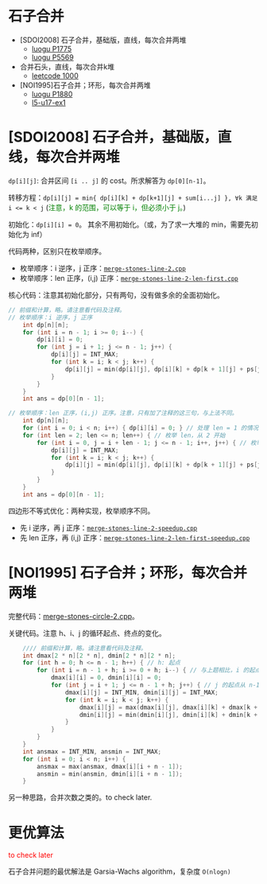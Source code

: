 # 石子合并

- [SDOI2008] 石子合并，基础版，直线，每次合并两堆
  - [luogu P1775](https://www.luogu.com.cn/problem/P1775)
  - [luogu P5569](https://www.luogu.com.cn/problem/P5569)
- 合并石头，直线，每次合并k堆
  - [leetcode 1000](https://leetcode.cn/problems/minimum-cost-to-merge-stones/)
- [NOI1995]石子合并；环形，每次合并两堆
  - [luogu P1880](https://www.luogu.com.cn/problem/P1880)
  - [l5-u17-ex1](https://oj.youdao.com/course/37/286/1#/1/14362)


# [SDOI2008] 石子合并，基础版，直线，每次合并两堆

`dp[i][j]`: 合并区间 `[i .. j]` 的 cost。所求解答为 `dp[0][n-1]`。

转移方程：`dp[i][j] = min⁡{ dp[i][k] + dp[k+1][j] + sum[i...j] }, ∀k 满足 i <= k < j` (<font color="green">注意，k 的范围，可以等于 i，但必须小于 j。</font>)

初始化：`dp[i][i] = 0`。 其余不用初始化。（或，为了求一大堆的 min，需要先初始化为 inf）

代码两种，区别只在枚举顺序。
- 枚举顺序：i 逆序，j 正序：[`merge-stones-line-2.cpp`](code/merge-stones-line-2.cpp)
- 枚举顺序：len 正序，(i,j) 正序：[`merge-stones-line-2-len-first.cpp`](code/merge-stones-line-2-len-first.cpp)

核心代码：注意其初始化部分，只有两句，没有做多余的全面初始化。

```c++
// 前缀和计算，略。请注意看代码及注释。
// 枚举顺序：i 逆序，j 正序
    int dp[n][n];
    for (int i = n - 1; i >= 0; i--) {
        dp[i][i] = 0;
        for (int j = i + 1; j <= n - 1; j++) {
            dp[i][j] = INT_MAX;
            for (int k = i; k < j; k++) {
                dp[i][j] = min(dp[i][j], dp[i][k] + dp[k + 1][j] + ps[j + 1] - ps[i]);
            }
        }
    }
    int ans = dp[0][n - 1];

// 枚举顺序：len 正序，(i,j) 正序。注意，只有加了注释的这三句，与上法不同。
    int dp[n][n];
    for (int i = 0; i < n; i++) { dp[i][i] = 0; } // 处理 len = 1 的情况
    for (int len = 2; len <= n; len++) { // 枚举 len，从 2 开始
        for (int i = 0, j = i + len - 1; j <= n - 1; i++, j++) { // 枚举 (i,j)。只有这三句与上法不同
            dp[i][j] = INT_MAX;
            for (int k = i; k < j; k++) {
                dp[i][j] = min(dp[i][j], dp[i][k] + dp[k + 1][j] + ps[j + 1] - ps[i]);
            }
        }
    }
    int ans = dp[0][n - 1];

```

四边形不等式优化：两种实现，枚举顺序不同。

- 先 i 逆序，再 j 正序：[`merge-stones-line-2-speedup.cpp`](code/merge-stones-line-2-speedup.cpp)
- 先 len 正序，再 (i,j) 正序：[`merge-stones-line-2-len-first-speedup.cpp`](code/merge-stones-line-2-len-first-speedup.cpp)

# [NOI1995] 石子合并；环形，每次合并两堆

完整代码：[merge-stones-circle-2.cpp](code/merge-stones-circle-2.cpp)。

关键代码。注意 h、i、j 的循环起点、终点的变化。

```cpp
    //// 前缀和计算，略。请注意看代码及注释。
    int dmax[2 * n][2 * n], dmin[2 * n][2 * n];
    for (int h = 0; h <= n - 1; h++) { // h: 起点
        for (int i = n - 1 + h; i >= 0 + h; i--) { // 与上题相比，i 的起点、终点都 +=h
            dmax[i][i] = 0, dmin[i][i] = 0;
            for (int j = i + 1; j <= n - 1 + h; j++) { // j 的起点从 n-1 编程 n-1+h
                dmax[i][j] = INT_MIN, dmin[i][j] = INT_MAX;
                for (int k = i; k < j; k++) {
                    dmax[i][j] = max(dmax[i][j], dmax[i][k] + dmax[k + 1][j] + ps[j + 1] - ps[i]);
                    dmin[i][j] = min(dmin[i][j], dmin[i][k] + dmin[k + 1][j] + ps[j + 1] - ps[i]);
                }
            }
        }
    }
    int ansmax = INT_MIN, ansmin = INT_MAX;
    for (int i = 0; i < n; i++) {
        ansmax = max(ansmax, dmax[i][i + n - 1]);
        ansmin = min(ansmin, dmin[i][i + n - 1]);
    }

```

另一种思路，合并次数之类的。to check later.

# 更优算法

<font color="red">to check later</font>

石子合并问题的最优解法是 Garsia-Wachs algorithm，复杂度 `O(nlogn)`



